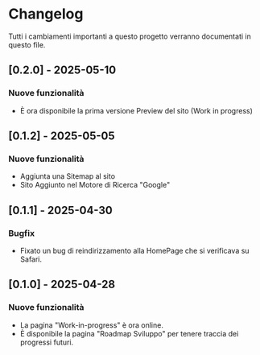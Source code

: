 # Changelog

Tutti i cambiamenti importanti a questo progetto verranno documentati in questo file.

## [0.2.0] - 2025-05-10
### Nuove funzionalità
- È ora disponibile la prima versione Preview del sito (Work in progress)
 
## [0.1.2] - 2025-05-05
### Nuove funzionalità
- Aggiunta una Sitemap al sito
- Sito Aggiunto nel Motore di Ricerca "Google"

## [0.1.1] - 2025-04-30
### Bugfix
- Fixato un bug di reindirizzamento alla HomePage che si verificava su Safari.

## [0.1.0] - 2025-04-28
### Nuove funzionalità
- La pagina "Work-in-progress" è ora online.
- È disponibile la pagina "Roadmap Sviluppo" per tenere traccia dei progressi futuri.
